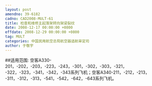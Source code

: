 ```yaml
---
layout: post
amendno: 39-6182
cadno: CAD2008-MULT-61
title: 检查和维修主起落架转向架梁裂纹
date: 2008-12-17 00:00:00 +0800
effdate: 2008-12-29 00:00:00 +0800
tag: MULT
categories: 中国民用航空总局航空器适航审定司
author: 于敬宇
---
```


##适用范围:
空客A330-201，-202，-203，-223，-243，-301，-302，-303，-321， -322，-323，-341，-342，-343系列飞机；空客A340-211，-212，-213， -311，-312，-313，-541，-542，-642，-643系列飞机。

